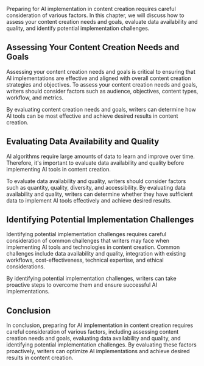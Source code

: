 

Preparing for AI implementation in content creation requires careful consideration of various factors. In this chapter, we will discuss how to assess your content creation needs and goals, evaluate data availability and quality, and identify potential implementation challenges.

Assessing Your Content Creation Needs and Goals
-----------------------------------------------

Assessing your content creation needs and goals is critical to ensuring that AI implementations are effective and aligned with overall content creation strategies and objectives. To assess your content creation needs and goals, writers should consider factors such as audience, objectives, content types, workflow, and metrics.

By evaluating content creation needs and goals, writers can determine how AI tools can be most effective and achieve desired results in content creation.

Evaluating Data Availability and Quality
----------------------------------------

AI algorithms require large amounts of data to learn and improve over time. Therefore, it's important to evaluate data availability and quality before implementing AI tools in content creation.

To evaluate data availability and quality, writers should consider factors such as quantity, quality, diversity, and accessibility. By evaluating data availability and quality, writers can determine whether they have sufficient data to implement AI tools effectively and achieve desired results.

Identifying Potential Implementation Challenges
-----------------------------------------------

Identifying potential implementation challenges requires careful consideration of common challenges that writers may face when implementing AI tools and technologies in content creation. Common challenges include data availability and quality, integration with existing workflows, cost-effectiveness, technical expertise, and ethical considerations.

By identifying potential implementation challenges, writers can take proactive steps to overcome them and ensure successful AI implementations.

Conclusion
----------

In conclusion, preparing for AI implementation in content creation requires careful consideration of various factors, including assessing content creation needs and goals, evaluating data availability and quality, and identifying potential implementation challenges. By evaluating these factors proactively, writers can optimize AI implementations and achieve desired results in content creation.

